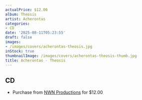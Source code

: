 ```yaml
---
actualPrice: $12.00
album: Theosis
artist: Acherontas
categories:
- CD
date: '2025-08-11T05:23:55'
draft: false
images:
- /images/covers/acherontas-theosis.jpg
inStock: true
thumbnailImage: /images/covers/acherontas-theosis-thumb.jpg
title: Acherontas - Theosis
---
```


## CD
* Purchase from [NWN Productions](http://shop.nwnprod.com/index.php?route=product/product&path=93&product_id=53435&sort=pd.name&order=ASC) for $12.00
